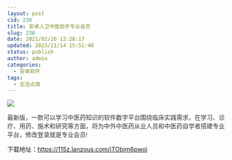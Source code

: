 ```yaml
---
layout: post
cid: 236
title: 安卓人卫中医助手专业会员
slug: 236
date: 2021/02/26 12:28:17
updated: 2023/11/14 15:51:40
status: publish
author: admin
categories: 
  - 安卓软件
tags: 
  - 生活点滴
---
```



<div alt="潮男心博客 www.cnx0.com">
	<p>
		<img src="https://www.115z.com/edit/php/upload/20210226/16142698039494.jpg" />
	</p>
	<p>
		<span style="color:#333333;font-family:Arial, 微软雅黑, sans-serif;">最新版，一款可以学习中医药知识的软件数字平台围绕临床实践需求，在学习、诊疗、用药、施术和研究等方面，将为中外中医药从业人员和中医药自学者搭建专业平台，修改登录就是专业会员!</span>
	</p>
	<p>
		下载地址：<a href="https://115z.lanzous.com/iTObjm6pwoj" target="_blank">https://115z.lanzous.com/iTObjm6pwoj</a> 
	</p>
</div>